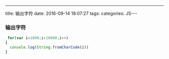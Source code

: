 ﻿---
title: 输出字符
date: 2016-09-14 18:07:27
tags:
categories: JS---

### 输出字符

```javascript
 for(var i=1000;i<10000;i++)
{
  console.log(String.fromCharCode(i))
}
```